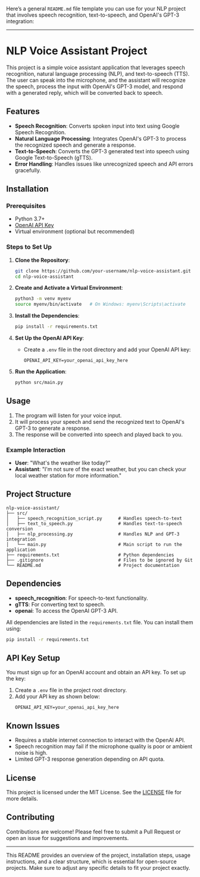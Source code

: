 Here’s a general `README.md` file template you can use for your NLP project that involves speech recognition, text-to-speech, and OpenAI's GPT-3 integration:

---

# NLP Voice Assistant Project

This project is a simple voice assistant application that leverages speech recognition, natural language processing (NLP), and text-to-speech (TTS). The user can speak into the microphone, and the assistant will recognize the speech, process the input with OpenAI's GPT-3 model, and respond with a generated reply, which will be converted back to speech.

## Features

- **Speech Recognition**: Converts spoken input into text using Google Speech Recognition.
- **Natural Language Processing**: Integrates OpenAI's GPT-3 to process the recognized speech and generate a response.
- **Text-to-Speech**: Converts the GPT-3 generated text into speech using Google Text-to-Speech (gTTS).
- **Error Handling**: Handles issues like unrecognized speech and API errors gracefully.

## Installation

### Prerequisites

- Python 3.7+
- [OpenAI API Key](https://beta.openai.com/signup/)
- Virtual environment (optional but recommended)

### Steps to Set Up

1. **Clone the Repository**:
   ```bash
   git clone https://github.com/your-username/nlp-voice-assistant.git
   cd nlp-voice-assistant
   ```

2. **Create and Activate a Virtual Environment**:
   ```bash
   python3 -m venv myenv
   source myenv/bin/activate   # On Windows: myenv\Scripts\activate
   ```

3. **Install the Dependencies**:
   ```bash
   pip install -r requirements.txt
   ```

4. **Set Up the OpenAI API Key**:
   - Create a `.env` file in the root directory and add your OpenAI API key:
     ```
     OPENAI_API_KEY=your_openai_api_key_here
     ```

5. **Run the Application**:
   ```bash
   python src/main.py
   ```

## Usage

1. The program will listen for your voice input.
2. It will process your speech and send the recognized text to OpenAI's GPT-3 to generate a response.
3. The response will be converted into speech and played back to you.

### Example Interaction

- **User**: "What's the weather like today?"
- **Assistant**: "I'm not sure of the exact weather, but you can check your local weather station for more information."

## Project Structure

```
nlp-voice-assistant/
├── src/
│   ├── speech_recognition_script.py      # Handles speech-to-text
│   ├── text_to_speech.py                 # Handles text-to-speech conversion
│   ├── nlp_processing.py                 # Handles NLP and GPT-3 integration
│   └── main.py                           # Main script to run the application
├── requirements.txt                      # Python dependencies
├── .gitignore                            # Files to be ignored by Git
└── README.md                             # Project documentation
```

## Dependencies

- **speech_recognition**: For speech-to-text functionality.
- **gTTS**: For converting text to speech.
- **openai**: To access the OpenAI GPT-3 API.

All dependencies are listed in the `requirements.txt` file. You can install them using:
```bash
pip install -r requirements.txt
```

## API Key Setup

You must sign up for an OpenAI account and obtain an API key. To set up the key:
1. Create a `.env` file in the project root directory.
2. Add your API key as shown below:
   ```
   OPENAI_API_KEY=your_openai_api_key_here
   ```

## Known Issues

- Requires a stable internet connection to interact with the OpenAI API.
- Speech recognition may fail if the microphone quality is poor or ambient noise is high.
- Limited GPT-3 response generation depending on API quota.

## License

This project is licensed under the MIT License. See the [LICENSE](LICENSE) file for more details.

## Contributing

Contributions are welcome! Please feel free to submit a Pull Request or open an issue for suggestions and improvements.

---

This README provides an overview of the project, installation steps, usage instructions, and a clear structure, which is essential for open-source projects. Make sure to adjust any specific details to fit your project exactly.